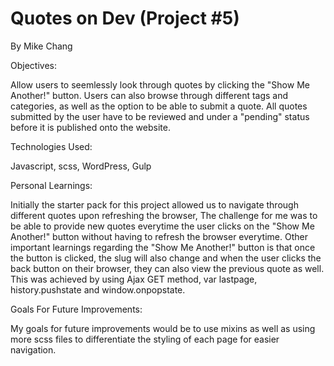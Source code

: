 # Quotes on Dev (Project #5)

By Mike Chang

Objectives:

Allow users to seemlessly look through quotes by clicking the "Show Me Another!" button. Users can also browse through different tags and categories, as well as the option to be able to submit a quote. All quotes submitted by the user have to be reviewed and under a "pending" status before it is published onto the website.

Technologies Used:

Javascript, scss, WordPress, Gulp

Personal Learnings:

Initially the starter pack for this project allowed us to navigate through different quotes upon refreshing the browser, The challenge for me was to be able to provide new quotes everytime the user clicks on the "Show Me Another!" button without having to refresh the browser everytime. Other important learnings regarding the "Show Me Another!" button is that once the button is clicked, the slug will also change and when the user clicks the back button on their browser, they can also view the previous quote as well. This was achieved by using Ajax GET method, var lastpage, history.pushstate and window.onpopstate.


Goals For Future Improvements:

My goals for future improvements would be to use mixins as well as using more scss files to differentiate the styling of each page for easier navigation.
